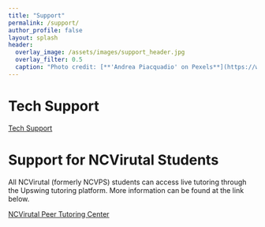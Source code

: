 ```yaml
---
title: "Support"
permalink: /support/
author_profile: false
layout: splash
header:
  overlay_image: /assets/images/support_header.jpg 
  overlay_filter: 0.5
  caption: "Photo credit: [**'Andrea Piacquadio' on Pexels**](https://www.pexels.com/photo/focused-students-doing-homework-at-home-3769995/)"
---
```


# Tech Support
<a href="https://ncvpsptc.github.io/ai/tech-support/" class="btn btn--primary btn--x-large">Tech Support</a>

# Support for NCVirutal Students
All NCVirutal (formerly NCVPS) students can access live tutoring through the Upswing tutoring platform. More information can be found at the link below.

<a href="https://ncvps.org/peer-tutoring-center/" class="btn btn--primary btn--x-large">NCVirutal Peer Tutoring Center</a>

